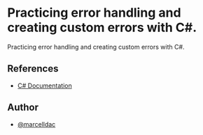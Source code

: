 
# Practicing error handling and creating custom errors with C#.

Practicing error handling and creating custom errors with C#.

## References

 - [C# Documentation](https://learn.microsoft.com/en-us/dotnet/csharp/)

## Author

- [@marcelldac](https://www.github.com/marcelldac)


